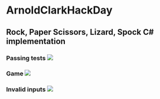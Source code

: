 # ArnoldClarkHackDay
## Rock, Paper Scissors, Lizard, Spock C# implementation

### Passing tests ![](https://i.imgur.com/3VA8S6i.png)

### Game ![](https://i.imgur.com/rqJAYyd.png)

### Invalid inputs ![](https://i.imgur.com/6D52juQ.png)
